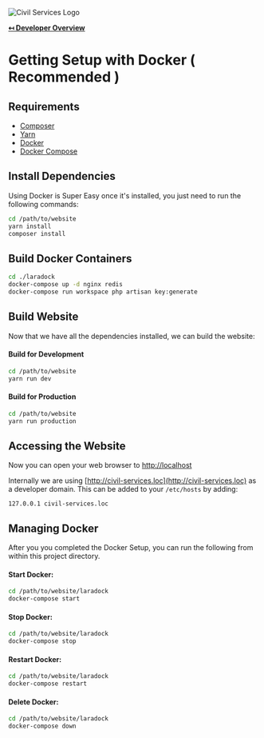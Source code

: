 ![Civil Services Logo](https://cdn.civil.services/common/github-logo.png "Civil Services Logo")

**[↤ Developer Overview](../README.md)**

Getting Setup with Docker ( Recommended )
===

Requirements
---

* [Composer](https://getcomposer.org/)
* [Yarn](https://yarnpkg.com)
* [Docker](https://www.docker.com/)
* [Docker Compose](https://docs.docker.com/compose/install/)


Install Dependencies
---

Using Docker is Super Easy once it's installed, you just need to run the following commands:

```bash
cd /path/to/website
yarn install
composer install
```

Build Docker Containers
---

```bash
cd ./laradock
docker-compose up -d nginx redis
docker-compose run workspace php artisan key:generate
```

Build Website
---

Now that we have all the dependencies installed, we can build the website:

#### Build for Development

```bash
cd /path/to/website
yarn run dev
```

#### Build for Production

```bash
cd /path/to/website
yarn run production
```


Accessing the Website
---

Now you can open your web browser to [http://localhost](http://localhost)

Internally we are using [http://civil-services.loc](http://civil-services.loc) as a developer domain.  This can be added to your `/etc/hosts` by adding:

```
127.0.0.1 civil-services.loc
```

Managing Docker
---

After you you completed the Docker Setup, you can run the following from within this project directory.

#### Start Docker:

```bash
cd /path/to/website/laradock
docker-compose start
```

#### Stop Docker:

```bash
cd /path/to/website/laradock
docker-compose stop
```

#### Restart Docker:

```bash
cd /path/to/website/laradock
docker-compose restart
```

#### Delete Docker:

```bash
cd /path/to/website/laradock
docker-compose down
```